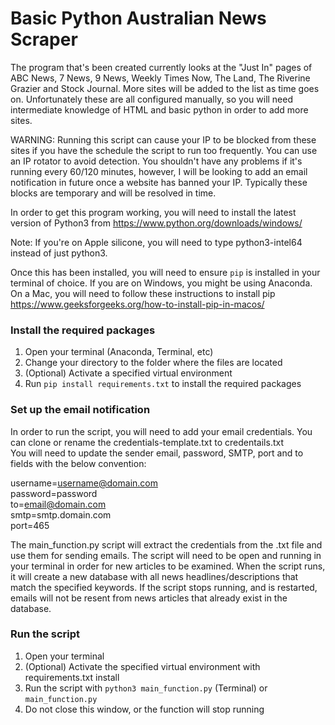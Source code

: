 # Basic Python Australian News Scraper

The program that's been created currently looks at the "Just In" pages of ABC News, 7 News, 9 News, Weekly Times Now, The Land, The Riverine Grazier and Stock Journal. More sites will be added to the list as time goes on. Unfortunately these are all configured manually, so you will need intermediate knowledge of HTML and basic python in order to add more sites. 

WARNING: Running this script can cause your IP to be blocked from these sites if you have the schedule the script to run too frequently. You can use an IP rotator to avoid detection. You shouldn't have any problems if it's running every 60/120 minutes, however, I will be looking to add an email notification in future once a website has banned your IP. Typically these blocks are temporary and will be resolved in time.

In order to get this program working, you will need to install the latest version of Python3 from https://www.python.org/downloads/windows/

Note: If you're on Apple silicone, you will need to type python3-intel64 instead of just python3.

Once this has been installed, you will need to ensure `pip` is installed in your terminal of choice. If you are on Windows, you might be using Anaconda. On a Mac, you will need to follow these instructions to install pip https://www.geeksforgeeks.org/how-to-install-pip-in-macos/ 


### Install the required packages
1. Open your terminal (Anaconda, Terminal, etc)
2. Change your directory to the folder where the files are located
3. (Optional) Activate a specified virtual environment
4. Run `pip install requirements.txt` to install the required packages

### Set up the email notification
In order to run the script, you will need to add your email credentials. You can clone or rename the credentials-template.txt to credentails.txt\
You will need to update the sender email, password, SMTP, port and to fields with the below convention:

username=username@domain.com\
password=password\
to=email@domain.com\
smtp=smtp.domain.com\
port=465

The main_function.py script will extract the credentials from the .txt file and use them for sending emails. The script will need to be open and running in your terminal in order for new articles to be examined. When the script runs, it will create a new database with all news headlines/descriptions that match the specified keywords. If the script stops running, and is restarted, emails will not be resent from news articles that already exist in the database.

### Run the script
1. Open your terminal
2. (Optional) Activate the specified virtual environment with requirements.txt install
3. Run the script with `python3 main_function.py` (Terminal) or `main_function.py`
4. Do not close this window, or the function will stop running

